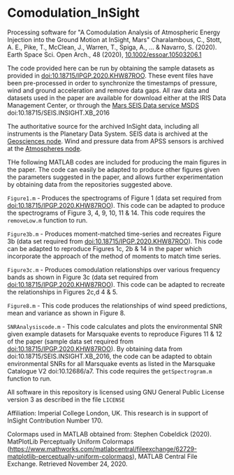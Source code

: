 # Comodulation_InSight

Processing software for "A Comodulation Analysis of Atmospheric Energy Injection into the Ground Motion at InSight, Mars" Charalambous, C., Stott, A. E., Pike, T., McClean, J., Warren, T., Spiga, A., ... & Navarro, S. (2020).  Earth Space Sci. Open Arch., 48 (2020), [10.1002/essoar.10503206.1](https://www.essoar.org/doi/10.1002/essoar.10503206.1) 

The code provided here can be run by obtaining the sample datasets as provided in [doi:10.18715/IPGP.2020.KHW87ROO](https://doi.org/10.18715/IPGP.2020.KHW87ROO). These event files have been pre-processed in order to synchronize the timestamps of pressure, wind and ground acceleration and remove data gaps. All raw data and datasets used in the paper are available for download either at the IRIS Data Management Center, or through the [Mars SEIS Data service MSDS](https://www.seis-insight.eu/en/science/science-summary "SEIS InSight Homepage") doi:10.18715/SEIS.INSIGHT.XB_2016

The authoritative source for the archived InSight data, including all instruments is the Planetary Data System. SEIS data is archived at the [Geosciences node](https://pds-geosciences.wustl.edu/missions/insight/index.htm). Wind and pressure data from APSS sensors is archived at the [Atmospheres node](https://atmos.nmsu.edu/data_and_services/atmospheres_data/INSIGHT/insight.html).

THe following MATLAB codes are included for producing the main figures in the paper. The code can easily be adapted to produce other figures given the parameters suggested in the paper, and allows further experimentation by obtaining data from the repositories suggested above.

`Figure1.m` - Produces the spectrograms of Figure 1 (data set required from [doi:10.18715/IPGP.2020.KHW87ROO](https://doi.org/10.18715/IPGP.2020.KHW87ROO)). This code can be adapted to produce the spectrograms of Figure 3, 4, 9, 10, 11 & 14. This code requires the `removeLow.m` function to run.

`Figure3b.m` - Produces moment-matched time-series and recreates Figure 3b (data set required from [doi:10.18715/IPGP.2020.KHW87ROO](https://doi.org/10.18715/IPGP.2020.KHW87ROO)). This code can be adapted to reproduce Figures 1c, 2b & 14 in the paper which incorporate the approach of the method of moments to match time series.

`Figure3c.m` - Produces comodulation relationships over various frequency bands as shown in Figure 3c (data set required from [doi:10.18715/IPGP.2020.KHW87ROO](https://doi.org/10.18715/IPGP.2020.KHW87ROO)). This code can be adapted to recreate the relationships in Figures 2c,d 4 & 5.

`Figure8.m` - This code produces the relationships of wind speed predictions, mean and variance as shown in Figure 8.

`SNRAnalysiscode.m` - This code calculates and plots the environmental SNR given example datasets for Marsquake events to reproduce Figures 11 & 12 of the paper (sample data set required from [doi:10.18715/IPGP.2020.KHW87ROO](https://doi.org/10.18715/IPGP.2020.KHW87ROO)). By obtaining data from doi:10.18715/SEIS.INSIGHT.XB_2016, the code can be adapted to obtain environmental SNRs for all Marsquake events as listed in the Marsquake Catalogue V2 doi:10.12686/a7. This code requires the `getSpectrogram.m` function to run.

All software in this repository is licensed using GNU General Public License version 3 as described in the file `LICENSE`

Affiliation: Imperial College London, UK. This research is in support of InSight Contribution Number 170.

Colormaps used in MATLAB obtained from: Stephen Cobeldick (2020). MatPlotLib Perceptually Uniform Colormaps (https://www.mathworks.com/matlabcentral/fileexchange/62729-matplotlib-perceptually-uniform-colormaps), MATLAB Central File Exchange. Retrieved November 24, 2020.
